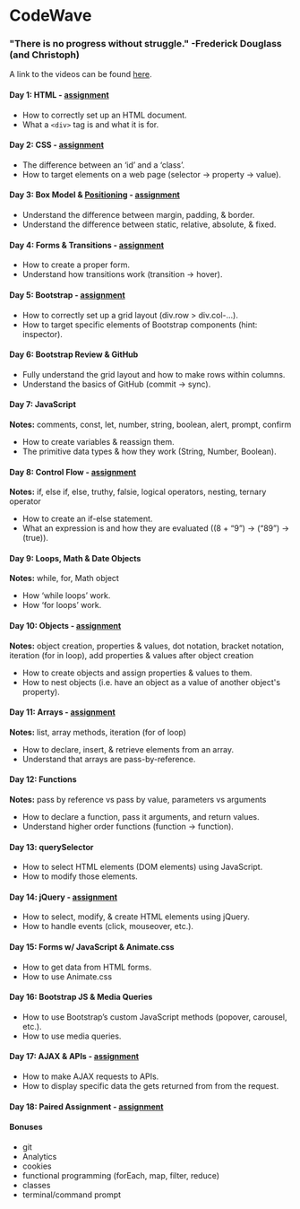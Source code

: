 # CodeWave

### "There is no progress without struggle." -Frederick Douglass (and Christoph)

A link to the videos can be found [here](https://drive.google.com/folderview?id=0B2uG81JQ0lFLWGZ4NUVjakRUSU0&usp=sharing).

#### Day 1: HTML - [assignment](https://github.com/BeachCodersAcademy/CodeWave/blob/master/assignments/html.md)
* How to correctly set up an HTML document.	
* What a `<div>` tag is and what it is for.

#### Day 2: CSS - [assignment](https://github.com/BeachCodersAcademy/CodeWave/blob/master/assignments/css.md)
* The difference between an ‘id’ and a ‘class’.
* How to target elements on a web page (selector -> property -> value).

#### Day 3: Box Model & [Positioning](https://github.com/BeachCodersAcademy/CodeWave/blob/master/notes/positioning.md)  - [assignment](https://github.com/BeachCodersAcademy/CodeWave/blob/master/assignments/box_model_and_positioning.md)
* Understand the difference between margin, padding, & border.
* Understand the difference between static, relative, absolute, & fixed.

#### Day 4: Forms & Transitions - [assignment](https://github.com/BeachCodersAcademy/CodeWave/blob/master/assignments/forms_and_transitions.md)
* How to create a proper form.
* Understand how transitions work (transition -> hover).

#### Day 5: Bootstrap - [assignment](https://github.com/BeachCodersAcademy/CodeWave/blob/master/assignments/bootstrap.md)
* How to correctly set up a grid layout (div.row > div.col-...).
* How to target specific elements of Bootstrap components (hint: inspector).

#### Day 6: Bootstrap Review & GitHub
* Fully understand the grid layout and how to make rows within columns.
* Understand the basics of GitHub (commit -> sync).

#### Day 7: JavaScript
**Notes:** comments, const, let, number, string, boolean, alert, prompt, confirm
* How to create variables & reassign them.
* The primitive data types & how they work (String, Number, Boolean).

#### Day 8: Control Flow - [assignment](https://github.com/BeachCodersAcademy/CodeWave/blob/master/assignments/control_flow.md)
**Notes:** if, else if, else, truthy, falsie, logical operators, nesting, ternary operator
* How to create an if-else statement.
* What an expression is and how they are evaluated ((8 + “9”) -> (“89”) -> (true)).

#### Day 9: Loops, Math & Date Objects
**Notes:** while, for, Math object
* How ‘while loops’ work.
* How ‘for loops’ work.

#### Day 10: Objects - [assignment](https://github.com/BeachCodersAcademy/CodeWave/blob/master/assignments/objects.md)
**Notes:** object creation, properties & values, dot notation, bracket notation, iteration (for in loop), add properties & values after object creation
* How to create objects and assign properties & values to them.
* How to nest objects (i.e. have an object as a value of another object's property).

#### Day 11: Arrays - [assignment](https://github.com/BeachCodersAcademy/CodeWave/blob/master/assignments/arrays.md)
**Notes:** list, array methods, iteration (for of loop)
* How to declare, insert, & retrieve elements from an array.
* Understand that arrays are pass-by-reference.

#### Day 12: Functions
**Notes:** pass by reference vs pass by value, parameters vs arguments
* How to declare a function, pass it arguments, and return values.
* Understand higher order functions (function -> function).

#### Day 13: querySelector
* How to select HTML elements (DOM elements) using JavaScript.
* How to modify those elements.

#### Day 14: jQuery - [assignment](https://github.com/BeachCodersAcademy/CodeWave/blob/master/assignments/jquery.md)
* How to select, modify, & create HTML elements using jQuery.
* How to handle events (click, mouseover, etc.).

#### Day 15: Forms w/ JavaScript & Animate.css
* How to get data from HTML forms.
* How to use Animate.css

#### Day 16: Bootstrap JS & Media Queries
* How to use Bootstrap’s custom JavaScript methods (popover, carousel, etc.).
* How to use media queries.

#### Day 17: AJAX & APIs - [assignment](https://github.com/BeachCodersAcademy/CodeWave/blob/master/assignments/apis.md)
* How to make AJAX requests to APIs.
* How to display specific data the gets returned from from the request.

#### Day 18: Paired Assignment - [assignment](https://github.com/BeachCodersAcademy/CodeWave/blob/master/assignments/paired_assignment.md)

#### Bonuses
* git
* Analytics
* cookies
* functional programming (forEach, map, filter, reduce)
* classes
* terminal/command prompt
